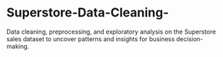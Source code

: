 # Superstore-Data-Cleaning-
Data cleaning, preprocessing, and exploratory analysis on the Superstore sales dataset to uncover patterns and insights for business decision-making.
